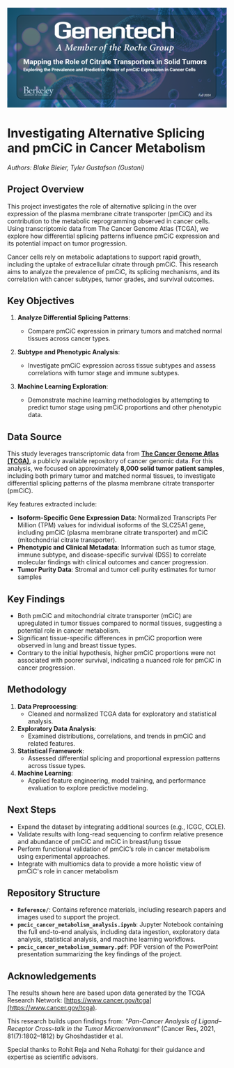 ![pmCiC Analysis](https://github.com/bbleier/alternative-splicing-cancer/blob/main/References/images/Project_Logo.png)

# Investigating Alternative Splicing and pmCiC in Cancer Metabolism

*Authors: Blake Bleier, Tyler Gustafson (Gustani)*

## Project Overview

This project investigates the role of alternative splicing in the over expression of the plasma membrane citrate transporter (pmCiC) and its contribution to the metabolic reprogramming observed in cancer cells. Using transcriptomic data from The Cancer Genome Atlas (TCGA), we explore how differential splicing patterns influence pmCiC expression and its potential impact on tumor progression.

Cancer cells rely on metabolic adaptations to support rapid growth, including the uptake of extracellular citrate through pmCiC. This research aims to analyze the prevalence of pmCiC, its splicing mechanisms, and its correlation with cancer subtypes, tumor grades, and survival outcomes.

## Key Objectives

1. **Analyze Differential Splicing Patterns**:
   - Compare pmCiC expression in primary tumors and matched normal tissues across cancer types.
   
2. **Subtype and Phenotypic Analysis**:
   - Investigate pmCiC expression across tissue subtypes and assess correlations with tumor stage and immune subtypes.

3. **Machine Learning Exploration**:
   - Demonstrate machine learning methodologies by attempting to predict tumor stage using pmCiC proportions and other phenotypic data.

## Data Source

This study leverages transcriptomic data from [**The Cancer Genome Atlas (TCGA)**](https://www.cancer.gov/tcga), a publicly available repository of cancer genomic data. For this analysis, we focused on approximately **8,000 solid tumor patient samples**, including both primary tumor and matched normal tissues, to investigate differential splicing patterns of the plasma membrane citrate transporter (pmCiC). 

Key features extracted include:
- **Isoform-Specific Gene Expression Data**: Normalized Transcripts Per Million (TPM) values for individual isoforms of the SLC25A1 gene, including pmCiC (plasma membrane citrate transporter) and mCiC (mitochondrial citrate transporter). 
- **Phenotypic and Clinical Metadata**: Information such as tumor stage, immune subtype, and disease-specific survival (DSS) to correlate molecular findings with clinical outcomes and cancer progression.
- **Tumor Purity Data**: Stromal and tumor cell purity estimates for tumor samples

## Key Findings

- Both pmCiC and mitochondrial citrate transporter (mCiC) are upregulated in tumor tissues compared to normal tissues, suggesting a potential role in cancer metabolism.
- Significant tissue-specific differences in pmCiC proportion were observed in lung and breast tissue types.
- Contrary to the initial hypothesis, higher pmCiC proportions were not associated with poorer survival, indicating a nuanced role for pmCiC in cancer progression.

## Methodology

1. **Data Preprocessing**:
   - Cleaned and normalized TCGA data for exploratory and statistical analysis.
2. **Exploratory Data Analysis**:
   - Examined distributions, correlations, and trends in pmCiC and related features.
3. **Statistical Framework**:
   - Assessed differential splicing and proportional expression patterns across tissue types.
4. **Machine Learning**:
   - Applied feature engineering, model training, and performance evaluation to explore predictive modeling.

## Next Steps

- Expand the dataset by integrating additional sources (e.g., ICGC, CCLE).
- Validate results with long-read sequencing to confirm relative presence and abundance of pmCiC and mCiC in breast/lung tissue
- Perform functional validation of pmCiC’s role in cancer metabolism using experimental approaches.
- Integrate with multiomics data to provide a more holistic view of pmCiC's role in cancer metabolism

## Repository Structure

- **`Reference/`**: Contains reference materials, including research papers and images used to support the project.
- **`pmcic_cancer_metabolism_analysis.ipynb`**: Jupyter Notebook containing the full end-to-end analysis, including data ingestion, exploratory data analysis, statistical analysis, and machine learning workflows.
- **`pmcic_cancer_metabolism_summary.pdf`**: PDF version of the PowerPoint presentation summarizing the key findings of the project.

## Acknowledgements

The results shown here are based upon data generated by the TCGA Research Network: [https://www.cancer.gov/tcga](https://www.cancer.gov/tcga).

This research builds upon findings from:
*"Pan-Cancer Analysis of Ligand–Receptor Cross-talk in the Tumor Microenvironment"* (Cancer Res, 2021, 81(7):1802–1812) by Ghoshdastider et al.

Special thanks to Rohit Reja and Neha Rohatgi for their guidance and expertise as scientific advisors.

